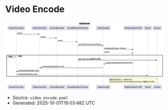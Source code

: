 # Video Encode

![Video Encode](./video_encode.png)

- Source: `video_encode.puml`
- Generated: 2025-10-01T19:03:48Z UTC
